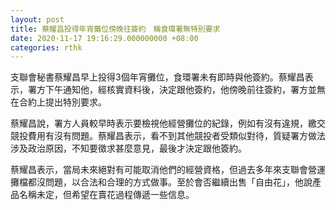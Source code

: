 ```yaml
---
layout: post
title: 蔡耀昌投得年宵攤位傍晚往簽約　稱食環署無特別要求
date: 2020-11-17 19:16:29.000000000 +08:00
categories: rthk
---
```


支聯會秘書蔡耀昌早上投得3個年宵攤位，食環署未有即時與他簽約。蔡耀昌表示，署方下午通知他，經核實資料後，決定跟他簽約，他傍晚前往簽約，署方並無在合約上提出特別要求。

蔡耀昌說，署方人員較早時表示要檢視他經營攤位的紀錄，例如有沒有違規，繳交競投費用有沒有問題。蔡耀昌表示，看不到其他競投者受類似對待，質疑署方做法涉及政治原因，不知要徵求甚麼意見，最後才決定跟他簽約。

蔡耀昌表示，當局未來絕對有可能取消他們的經營資格，但過去多年來支聯會營運攤檔都沒問題，以合法和合理的方式做事。至於會否繼續出售「自由花」，他說產品名稱未定，但希望在賣花過程傳遞一些信息。
